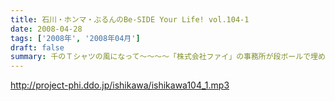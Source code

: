 ```yaml
---
title: 石川・ホンマ・ぶるんのBe-SIDE Your Life! vol.104-1
date: 2008-04-28
tags: ['2008年', '2008年04月']
draft: false
summary: 千のＴシャツの風になって〜〜〜〜「株式会社ファイ」の事務所が段ボールで埋め尽くされること必至のこのご時世・・・ぶるん資金の使途については、現在、大々的な会議が行われている最中ですが・・・詳しい内容は、ホームページにも！NAMAE
---
```


http://project-phi.ddo.jp/ishikawa/ishikawa104_1.mp3

